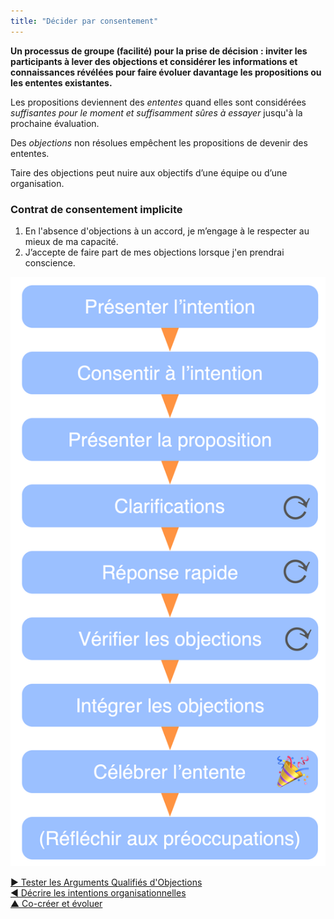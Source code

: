 ```yaml
---
title: "Décider par consentement"
---
```



<summary>
<strong>Un processus de groupe (facilité) pour la prise de décision : inviter les participants à lever des objections et considérer les informations et connaissances révélées pour faire évoluer davantage les propositions ou les ententes existantes.</strong>
</summary>

Les propositions deviennent des <dfn data-info="Entente: Une ligne directrice, un processus ou protocole établi de le but de guider le flux de valeur.">ententes</dfn> quand elles sont considérées *suffisantes pour le moment et suffisamment sûres à essayer* jusqu'à la prochaine évaluation.

Des <dfn data-info="Objection: Un argument relatif à une entente (proposée) ou une activité qui révèle les conséquences inattendues que vous préféreriez éviter, ou qui pourraient être améliorées.">objections</dfn> non résolues empêchent les propositions de devenir des ententes.

Taire des objections peut nuire aux objectifs d’une équipe ou d’une organisation.

### Contrat de consentement implicite

1. En l'absence d'objections à un accord, je m’engage à le respecter au mieux de ma capacité.
2. J’accepte de faire part de mes objections lorsque j'en prendrai conscience.

![Décider par consentement](img/agreements/consent-decision-making.png)

[&#9654; Tester les Arguments Qualifiés d'Objections](test-arguments-qualify-as-objections.html)<br/>[&#9664; Décrire les intentions organisationnelles](describe-organizational-drivers.html)<br/>[&#9650; Co-créer et évoluer](co-creation-and-evolution.html)

